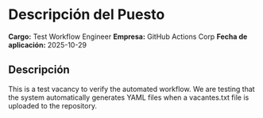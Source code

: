 # Descripción del Puesto

**Cargo:** Test Workflow Engineer
**Empresa:** GitHub Actions Corp
**Fecha de aplicación:** 2025-10-29

## Descripción

This is a test vacancy to verify the automated workflow.
We are testing that the system automatically generates YAML files
when a vacantes.txt file is uploaded to the repository.


